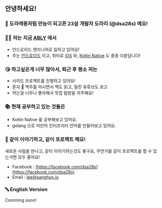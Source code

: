 ## 안녕하세요!
### 🤗 도라에몽처럼 만능이 되고픈 23살 개발자 도라리 (@dsa28s) 예요!

### 👨‍💻 저는 지금 [ABLY](https://a-bly.com) 에서
- 안드로이드 엔지니어로 일하고 있어요!
- 주는 [안드로이드](https://developers.android.com) 이고, 취미로 [iOS](https://developers.apple.com) 와, [Kotlin Native](https://kotlinlang.org/docs/native-overview.html) 도 종종 다룬답니다!

### 😘 하고싶은게 너무 많아서, 퇴근 후 평소 저는
- 사이드 프로젝트를 진행하고 있어요!
- 혼자 🍻 맥주를 마시면서 책도 읽고, 밀린 유튜브도 보고
- 먹는걸 너무나 좋아해서 맛집 탐방을 자주해요!

### 📚 현재 공부하고 있는 것들은
- Kotlin Native 를 공부해보고 있어요.
- golang 으로 저만의 인터프리터 언어를 만들어보고 있어요.

### 👋 같이 이야기하고, 같이 프로젝트 해요!

새로운 사람을 만나고, 같이 이야기하는것도 좋구요, 무언가를 같이 프로젝트를 할 수 있는거면 모두 좋아요!

- Facebook : [https://facebook.com/dsa28s](https://facebook.com/dsa28s)
- Email : [lee@sanghun.io](mailto:lee@sanghun.io)


### 🔤 English Version
Comming soon!
